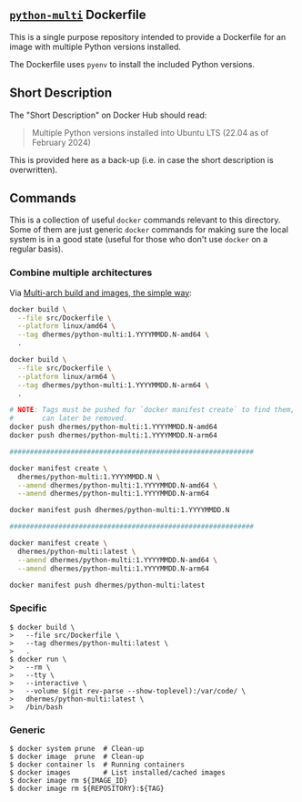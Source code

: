 ## [`python-multi`][1] Dockerfile

This is a single purpose repository intended to provide a Dockerfile for an
image with multiple Python versions installed.

The Dockerfile uses `pyenv` to install the included Python versions.

## Short Description

The "Short Description" on Docker Hub should read:

> Multiple Python versions installed into Ubuntu LTS (22.04 as of February 2024)

This is provided here as a back-up (i.e. in case the short
description is overwritten).

## Commands

This is a collection of useful `docker` commands relevant to
this directory. Some of them are just generic `docker` commands
for making sure the local system is in a good state (useful
for those who don't use `docker` on a regular basis).

### Combine multiple architectures

Via [Multi-arch build and images, the simple way][2]:

```bash
docker build \
  --file src/Dockerfile \
  --platform linux/amd64 \
  --tag dhermes/python-multi:1.YYYYMMDD.N-amd64 \
  .

docker build \
  --file src/Dockerfile \
  --platform linux/arm64 \
  --tag dhermes/python-multi:1.YYYYMMDD.N-arm64 \
  .

# NOTE: Tags must be pushed for `docker manifest create` to find them, they
#       can later be removed.
docker push dhermes/python-multi:1.YYYYMMDD.N-amd64
docker push dhermes/python-multi:1.YYYYMMDD.N-arm64

############################################################

docker manifest create \
  dhermes/python-multi:1.YYYYMMDD.N \
  --amend dhermes/python-multi:1.YYYYMMDD.N-amd64 \
  --amend dhermes/python-multi:1.YYYYMMDD.N-arm64

docker manifest push dhermes/python-multi:1.YYYYMMDD.N

############################################################

docker manifest create \
  dhermes/python-multi:latest \
  --amend dhermes/python-multi:1.YYYYMMDD.N-amd64 \
  --amend dhermes/python-multi:1.YYYYMMDD.N-arm64

docker manifest push dhermes/python-multi:latest
```

### Specific

```
$ docker build \
>   --file src/Dockerfile \
>   --tag dhermes/python-multi:latest \
>   .
$ docker run \
>   --rm \
>   --tty \
>   --interactive \
>   --volume $(git rev-parse --show-toplevel):/var/code/ \
>   dhermes/python-multi:latest \
>   /bin/bash
```

### Generic

```
$ docker system prune  # Clean-up
$ docker image  prune  # Clean-up
$ docker container ls  # Running containers
$ docker images        # List installed/cached images
$ docker image rm ${IMAGE_ID}
$ docker image rm ${REPOSITORY}:${TAG}
```

[1]: https://hub.docker.com/r/dhermes/python-multi/
[2]: https://www.docker.com/blog/multi-arch-build-and-images-the-simple-way/
